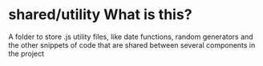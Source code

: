 # shared/utility What is this?

A folder to store .js utility files, like date functions, random generators and the other snippets of code that are shared between several components in the project
